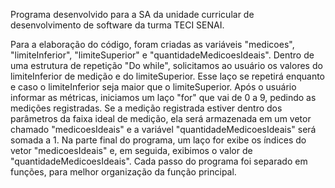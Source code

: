 Programa desenvolvido para a SA da unidade curricular de desenvolvimento de software da turma TECI SENAI.

Para a elaboração do código, foram criadas as variáveis "medicoes", "limiteInferior", "limiteSuperior" e "quantidadeMedicoesIdeais". Dentro de uma estrutura de repetição "Do while", solicitamos ao usuário os valores do limiteInferior de medição e do limiteSuperior. Esse laço se repetirá enquanto e caso o limiteInferior seja maior que o limiteSuperior.
Após o usuário informar as métricas, iniciamos um laço "for" que vai de 0 a 9, pedindo as medições registradas. Se a medição registrada estiver dentro dos parâmetros da faixa ideal de medição, ela será armazenada em um vetor chamado "medicoesIdeais" e a variável "quantidadeMedicoesIdeais" será somada a 1.
Na parte final do programa, um laço for exibe os índices do vetor "medicoesIdeais" e, em seguida, exibimos o valor de "quantidadeMedicoesIdeais".
Cada  passo do programa foi separado em funções, para melhor organização da função principal.
